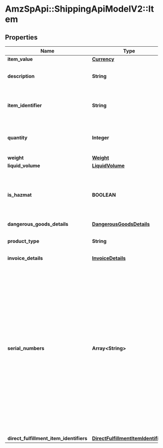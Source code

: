 # AmzSpApi::ShippingApiModelV2::Item

## Properties
Name | Type | Description | Notes
------------ | ------------- | ------------- | -------------
**item_value** | [**Currency**](Currency.md) |  | [optional] 
**description** | **String** | The product description of the item. | [optional] 
**item_identifier** | **String** | A unique identifier for an item provided by the client. | [optional] 
**quantity** | **Integer** | The number of units. This value is required. | 
**weight** | [**Weight**](Weight.md) |  | [optional] 
**liquid_volume** | [**LiquidVolume**](LiquidVolume.md) |  | [optional] 
**is_hazmat** | **BOOLEAN** | When true, the item qualifies as hazardous materials (hazmat). Defaults to false. | [optional] 
**dangerous_goods_details** | [**DangerousGoodsDetails**](DangerousGoodsDetails.md) |  | [optional] 
**product_type** | **String** | The product type of the item. | [optional] 
**invoice_details** | [**InvoiceDetails**](InvoiceDetails.md) |  | [optional] 
**serial_numbers** | **Array&lt;String&gt;** | A list of unique serial numbers in an Amazon package that can be used to guarantee non-fraudulent items. The number of serial numbers in the list must be less than or equal to the quantity of items being shipped. Only applicable when channel source is Amazon. | [optional] 
**direct_fulfillment_item_identifiers** | [**DirectFulfillmentItemIdentifiers**](DirectFulfillmentItemIdentifiers.md) |  | [optional] 

